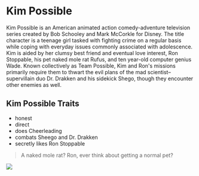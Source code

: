 # Kim Possible 
Kim Possible is an American animated action comedy-adventure television series created by Bob Schooley and Mark McCorkle for Disney.
The title character is a teenage girl tasked with fighting crime on a regular basis while coping with everyday issues commonly associated 
with adolescence. Kim is aided by her clumsy best friend and eventual love interest, Ron Stoppable, his pet naked mole rat Rufus, 
and ten year-old computer genius Wade. Known collectively as Team Possible, Kim and Ron's missions primarily require them to thwart 
the evil plans of the mad scientist–supervillain duo Dr. Drakken and his sidekick Shego, though they encounter other enemies as well.
## Kim Possible Traits
* honest
* direct
* does Cheerleading
* combats Sheego and Dr. Drakken
* secretly likes Ron Stoppable
> A naked mole rat? Ron, ever think about getting a normal pet?
<img src="https://upload.wikimedia.org/wikipedia/en/0/01/Kim_Possible_%28promo_art%29.jpg"/>
